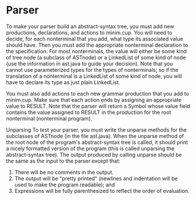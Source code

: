 # Parser

To make your parser build an abstract-syntax tree, you must add new productions, declarations, and actions to minim.cup. You will need to decide, for each nonterminal that you add, what type its associated value should have. Then you must add the appropriate nonterminal declaration to the specification. For most nonterminals, the value will either be some kind of tree node (a subclass of ASTnode) or a LinkedList of some kind of node (use the information in ast.java to guide your decision). Note that you cannot use parameterized types for the types of nonterminals; so if the translation of a nonterminal is a LinkedList of some kind of node, you will have to declare its type as just plain LinkedList.

You must also add actions to each new grammar production that you add to minim.cup. Make sure that each action ends by assigning an appropriate value to RESULT. Note that the parser will return a Symbol whose value field contains the value assigned to RESULT in the production for the root nonterminal (nonterminal program).

Unparsing
To test your parser, you must write the unparse methods for the subclasses of ASTnode (in the file ast.java). When the unparse method of the root node of the program's abstract-syntax tree is called, it should print a nicely formatted version of the program (this is called unparsing the abstract-syntax tree). The output produced by calling unparse should be the same as the input to the parser except that:

1. There will be no comments in the output.
2. The output will be "pretty printed" (newlines and indentation will be used to make the program readable); and
3. Expressions will be fully parenthesized to reflect the order of evaluation.
